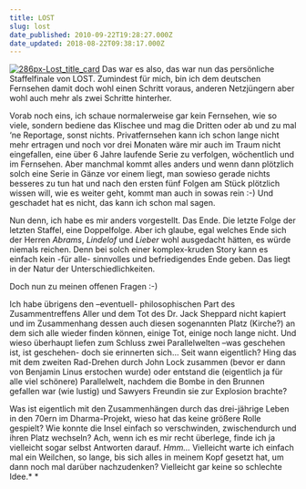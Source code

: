```yaml
---
title: LOST
slug: lost
date_published: 2010-09-22T19:28:27.000Z
date_updated: 2018-08-22T09:38:17.000Z
---
```


[![286px-Lost_title_card](//picdump.thafaker.de/2010/09/286pxLost_title_card_thumb.jpg)](http://picdump.thafaker.de/2010/09/286pxLost_title_card.jpg) Das war es also, das war nun das persönliche Staffelfinale von LOST. Zumindest für mich, bin ich dem deutschen Fernsehen damit doch wohl einen Schritt voraus, anderen Netzjüngern aber wohl auch mehr als zwei Schritte hinterher.

Vorab noch eins, ich schaue normalerweise gar kein Fernsehen, wie so viele, sondern bediene das Klischee und mag die Dritten oder ab und zu mal ‘ne Reportage, sonst nichts. Privatfernsehen kann ich schon lange nicht mehr ertragen und noch vor drei Monaten wäre mir auch im Traum nicht eingefallen, eine über 6 Jahre laufende Serie zu verfolgen, wöchentlich und im Fernsehen. Aber manchmal kommt alles anders und wenn dann plötzlich solch eine Serie in Gänze vor einem liegt, man sowieso gerade nichts besseres zu tun hat und nach den ersten fünf Folgen am Stück plötzlich wissen will, wie es weiter geht, kommt man auch in sowas rein :-) Und geschadet hat es nicht, das kann ich schon mal sagen.

Nun denn, ich habe es mir anders vorgestellt. Das Ende. Die letzte Folge der letzten Staffel, eine Doppelfolge. Aber ich glaube, egal welches Ende sich der Herren *Abrams*, *Lindelof* und *Lieber* wohl ausgedacht hätten, es würde niemals reichen. Denn bei solch einer komplex-kruden Story kann es einfach kein -für alle- sinnvolles und befriedigendes Ende geben. Das liegt in der Natur der Unterschiedlichkeiten.

Doch nun zu meinen offenen Fragen :-)

Ich habe übrigens den –eventuell- philosophischen Part des Zusammentreffens Aller und dem Tot des Dr. Jack Sheppard nicht kapiert und im Zusammenhang dessen auch diesen sogenannten Platz (Kirche?) an dem sich alle wieder finden können, einige Tot, einige noch lange nicht. Und wieso überhaupt liefen zum Schluss zwei Parallelwelten –was geschehen ist, ist geschehen- doch sie erinnerten sich… Seit wann eigentlich? Hing das mit dem zweiten Rad-Drehen durch John Lock zusammen (bevor er dann von Benjamin Linus erstochen wurde) oder entstand die (eigentlich ja für alle viel schönere) Parallelwelt, nachdem die Bombe in den Brunnen gefallen war (wie lustig) und Sawyers Freundin sie zur Explosion brachte?

Was ist eigentlich mit den Zusammenhängen durch das drei-jährige Leben in den 70ern im Dharma-Projekt, wieso hat das keine größere Rolle gespielt? Wie konnte die Insel einfach so verschwinden, zwischendurch und ihren Platz wechseln? Ach, wenn ich es mir recht überlege, finde ich ja vielleicht sogar selbst Antworten darauf. *Hmm…* Vielleicht warte ich einfach mal ein Weilchen, so lange, bis sich alles in meinem Kopf gesetzt hat, um dann noch mal darüber nachzudenken? Vielleicht gar keine so schlechte Idee.*
*
